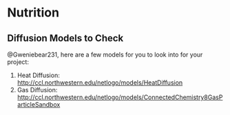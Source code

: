 # Nutrition

## Diffusion Models to Check
@Gweniebear231, here are a few models for you to look into for your project:
1) Heat Diffusion: http://ccl.northwestern.edu/netlogo/models/HeatDiffusion
2) Gas Diffusion: http://ccl.northwestern.edu/netlogo/models/ConnectedChemistry8GasParticleSandbox
